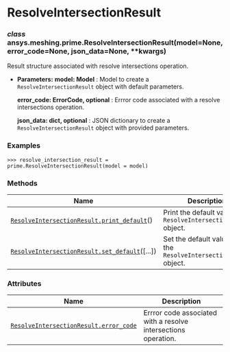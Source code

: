 <!-- vale off -->

# ResolveIntersectionResult

<a id="ansys.meshing.prime.ResolveIntersectionResult"></a>

### *class* ansys.meshing.prime.ResolveIntersectionResult(model=None, error_code=None, json_data=None, \*\*kwargs)

Result structure associated with resolve intersections operation.

* **Parameters:**
  **model: Model**
  : Model to create a `ResolveIntersectionResult` object with default parameters.

  **error_code: ErrorCode, optional**
  : Errror code associated with a resolve intersections operation.

  **json_data: dict, optional**
  : JSON dictionary to create a `ResolveIntersectionResult` object with provided parameters.

### Examples

```pycon
>>> resolve_intersection_result = prime.ResolveIntersectionResult(model = model)
```

<!-- !! processed by numpydoc !! -->

### Methods

| Name | Description |
|-----------------------------------------------------------------------------------------------------------------------------------------------------------------------------|-------------------------------------------------------------------|
| [`ResolveIntersectionResult.print_default`](ansys.meshing.prime.ResolveIntersectionResult.print_default.md#ansys.meshing.prime.ResolveIntersectionResult.print_default)()   | Print the default values of `ResolveIntersectionResult` object.   |
| [`ResolveIntersectionResult.set_default`](ansys.meshing.prime.ResolveIntersectionResult.set_default.md#ansys.meshing.prime.ResolveIntersectionResult.set_default)([...])    | Set the default values of the `ResolveIntersectionResult` object. |

### Attributes

| Name | Description |
|------------------------------------------------------------------------------------------------------------------------------------------------------------------|------------------------------------------------------------------|
| [`ResolveIntersectionResult.error_code`](ansys.meshing.prime.ResolveIntersectionResult.error_code.md#ansys.meshing.prime.ResolveIntersectionResult.error_code)   | Errror code associated with a resolve intersections operation.   |
<!-- vale on -->